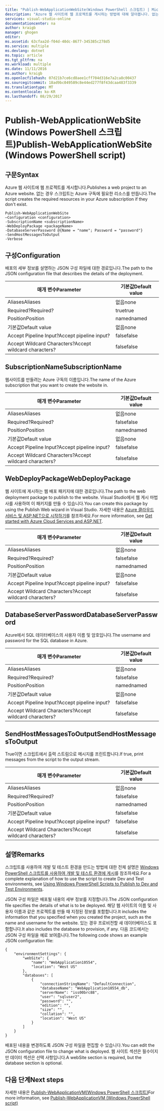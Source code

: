 ```yaml
---
title: "Publish-WebApplicationWebSite(Windows PowerShell 스크립트) | Microsoft Docs"
description: "Azure 웹 사이트에 웹 프로젝트를 게시하는 방법에 대해 알아봅니다. 없는 경우 이 스크립트는 Azure 구독에 필요한 리소스를 만듭니다."
services: visual-studio-online
documentationcenter: na
author: kraigb
manager: ghogen
editor: 
ms.assetid: 63cfaa2d-f04d-40dc-8677-345385c278d5
ms.service: multiple
ms.devlang: dotnet
ms.topic: article
ms.tgt_pltfrm: na
ms.workload: multiple
ms.date: 11/11/2016
ms.author: kraigb
ms.openlocfilehash: 07d21b7ce6cd8aee1cff704d316e7a2ca8c00437
ms.sourcegitcommit: 18ad9bc049589c8e44ed277f8f43dcaa483f3339
ms.translationtype: MT
ms.contentlocale: ko-KR
ms.lasthandoff: 08/29/2017
---
```

# <a name="publish-webapplicationwebsite-windows-powershell-script"></a><span data-ttu-id="55867-104">Publish-WebApplicationWebSite (Windows PowerShell 스크립트)</span><span class="sxs-lookup"><span data-stu-id="55867-104">Publish-WebApplicationWebSite (Windows PowerShell script)</span></span>
## <a name="syntax"></a><span data-ttu-id="55867-105">구문</span><span class="sxs-lookup"><span data-stu-id="55867-105">Syntax</span></span>
<span data-ttu-id="55867-106">Azure 웹 사이트에 웹 프로젝트를 게시합니다.</span><span class="sxs-lookup"><span data-stu-id="55867-106">Publishes a web project to an Azure website.</span></span> <span data-ttu-id="55867-107">없는 경우 스크립트는 Azure 구독에 필요한 리소스를 만듭니다.</span><span class="sxs-lookup"><span data-stu-id="55867-107">The script creates the required resources in your Azure subscription if they don't exist.</span></span>

    Publish-WebApplicationWebSite
    –Configuration <configuration>
    -SubscriptionName <subscriptionName>
    -WebDeployPackage <packageName>
    -DatabaseServerPassword @{Name = "name"; Password = "password"}
    -SendHostMessagesToOutput
    -Verbose


## <a name="configuration"></a><span data-ttu-id="55867-108">구성</span><span class="sxs-lookup"><span data-stu-id="55867-108">Configuration</span></span>
<span data-ttu-id="55867-109">배포의 세부 정보를 설명하는 JSON 구성 파일에 대한 경로입니다.</span><span class="sxs-lookup"><span data-stu-id="55867-109">The path to the JSON configuration file that describes the details of the deployment.</span></span>

| <span data-ttu-id="55867-110">매개 변수</span><span class="sxs-lookup"><span data-stu-id="55867-110">Parameter</span></span> | <span data-ttu-id="55867-111">기본값</span><span class="sxs-lookup"><span data-stu-id="55867-111">Default value</span></span> |
| --- | --- |
| <span data-ttu-id="55867-112">Aliases</span><span class="sxs-lookup"><span data-stu-id="55867-112">Aliases</span></span> |<span data-ttu-id="55867-113">없음</span><span class="sxs-lookup"><span data-stu-id="55867-113">none</span></span> |
| <span data-ttu-id="55867-114">Required?</span><span class="sxs-lookup"><span data-stu-id="55867-114">Required?</span></span> |<span data-ttu-id="55867-115">true</span><span class="sxs-lookup"><span data-stu-id="55867-115">true</span></span> |
| <span data-ttu-id="55867-116">Position</span><span class="sxs-lookup"><span data-stu-id="55867-116">Position</span></span> |<span data-ttu-id="55867-117">named</span><span class="sxs-lookup"><span data-stu-id="55867-117">named</span></span> |
| <span data-ttu-id="55867-118">기본값</span><span class="sxs-lookup"><span data-stu-id="55867-118">Default value</span></span> |<span data-ttu-id="55867-119">없음</span><span class="sxs-lookup"><span data-stu-id="55867-119">none</span></span> |
| <span data-ttu-id="55867-120">Accept Pipeline Input?</span><span class="sxs-lookup"><span data-stu-id="55867-120">Accept pipeline input?</span></span> |<span data-ttu-id="55867-121">false</span><span class="sxs-lookup"><span data-stu-id="55867-121">false</span></span> |
| <span data-ttu-id="55867-122">Accept Wildcard Characters?</span><span class="sxs-lookup"><span data-stu-id="55867-122">Accept wildcard characters?</span></span> |<span data-ttu-id="55867-123">false</span><span class="sxs-lookup"><span data-stu-id="55867-123">false</span></span> |

## <a name="subscriptionname"></a><span data-ttu-id="55867-124">SubscriptionName</span><span class="sxs-lookup"><span data-stu-id="55867-124">SubscriptionName</span></span>
<span data-ttu-id="55867-125">웹사이트를 만들려는 Azure 구독의 이름입니다.</span><span class="sxs-lookup"><span data-stu-id="55867-125">The name of the Azure subscription that you want to create the website in.</span></span>

| <span data-ttu-id="55867-126">매개 변수</span><span class="sxs-lookup"><span data-stu-id="55867-126">Parameter</span></span> | <span data-ttu-id="55867-127">기본값</span><span class="sxs-lookup"><span data-stu-id="55867-127">Default value</span></span> |
| --- | --- |
| <span data-ttu-id="55867-128">Aliases</span><span class="sxs-lookup"><span data-stu-id="55867-128">Aliases</span></span> |<span data-ttu-id="55867-129">없음</span><span class="sxs-lookup"><span data-stu-id="55867-129">none</span></span> |
| <span data-ttu-id="55867-130">Required?</span><span class="sxs-lookup"><span data-stu-id="55867-130">Required?</span></span> |<span data-ttu-id="55867-131">false</span><span class="sxs-lookup"><span data-stu-id="55867-131">false</span></span> |
| <span data-ttu-id="55867-132">Position</span><span class="sxs-lookup"><span data-stu-id="55867-132">Position</span></span> |<span data-ttu-id="55867-133">named</span><span class="sxs-lookup"><span data-stu-id="55867-133">named</span></span> |
| <span data-ttu-id="55867-134">기본값</span><span class="sxs-lookup"><span data-stu-id="55867-134">Default value</span></span> |<span data-ttu-id="55867-135">없음</span><span class="sxs-lookup"><span data-stu-id="55867-135">none</span></span> |
| <span data-ttu-id="55867-136">Accept Pipeline Input?</span><span class="sxs-lookup"><span data-stu-id="55867-136">Accept pipeline input?</span></span> |<span data-ttu-id="55867-137">false</span><span class="sxs-lookup"><span data-stu-id="55867-137">false</span></span> |
| <span data-ttu-id="55867-138">Accept Wildcard Characters?</span><span class="sxs-lookup"><span data-stu-id="55867-138">Accept wildcard characters?</span></span> |<span data-ttu-id="55867-139">false</span><span class="sxs-lookup"><span data-stu-id="55867-139">false</span></span> |

## <a name="webdeploypackage"></a><span data-ttu-id="55867-140">WebDeployPackage</span><span class="sxs-lookup"><span data-stu-id="55867-140">WebDeployPackage</span></span>
<span data-ttu-id="55867-141">웹 사이트에 게시하는 웹 배포 패키지에 대한 경로입니다.</span><span class="sxs-lookup"><span data-stu-id="55867-141">The path to the web deployment package to publish to the website.</span></span> <span data-ttu-id="55867-142">Visual Studio에서 웹 게시 마법사를 사용하여 이 패키지를 만들 수 있습니다.</span><span class="sxs-lookup"><span data-stu-id="55867-142">You can create this package by using the Publish Web wizard in Visual Studio.</span></span> <span data-ttu-id="55867-143">자세한 내용은 [Azure 클라우드 서비스 및 ASP.NET으로 시작하기](http://go.microsoft.com/fwlink/p/?LinkID=623089)를 참조하세요.</span><span class="sxs-lookup"><span data-stu-id="55867-143">For more information, see [Get started with Azure Cloud Services and ASP.NET](http://go.microsoft.com/fwlink/p/?LinkID=623089).</span></span>

| <span data-ttu-id="55867-144">매개 변수</span><span class="sxs-lookup"><span data-stu-id="55867-144">Parameter</span></span> | <span data-ttu-id="55867-145">기본값</span><span class="sxs-lookup"><span data-stu-id="55867-145">Default value</span></span> |
| --- | --- |
| <span data-ttu-id="55867-146">Aliases</span><span class="sxs-lookup"><span data-stu-id="55867-146">Aliases</span></span> |<span data-ttu-id="55867-147">없음</span><span class="sxs-lookup"><span data-stu-id="55867-147">none</span></span> |
| <span data-ttu-id="55867-148">Required?</span><span class="sxs-lookup"><span data-stu-id="55867-148">Required?</span></span> |<span data-ttu-id="55867-149">false</span><span class="sxs-lookup"><span data-stu-id="55867-149">false</span></span> |
| <span data-ttu-id="55867-150">Position</span><span class="sxs-lookup"><span data-stu-id="55867-150">Position</span></span> |<span data-ttu-id="55867-151">named</span><span class="sxs-lookup"><span data-stu-id="55867-151">named</span></span> |
| <span data-ttu-id="55867-152">기본값</span><span class="sxs-lookup"><span data-stu-id="55867-152">Default value</span></span> |<span data-ttu-id="55867-153">없음</span><span class="sxs-lookup"><span data-stu-id="55867-153">none</span></span> |
| <span data-ttu-id="55867-154">Accept Pipeline Input?</span><span class="sxs-lookup"><span data-stu-id="55867-154">Accept pipeline input?</span></span> |<span data-ttu-id="55867-155">false</span><span class="sxs-lookup"><span data-stu-id="55867-155">false</span></span> |
| <span data-ttu-id="55867-156">Accept Wildcard Characters?</span><span class="sxs-lookup"><span data-stu-id="55867-156">Accept wildcard characters?</span></span> |<span data-ttu-id="55867-157">false</span><span class="sxs-lookup"><span data-stu-id="55867-157">false</span></span> |

## <a name="databaseserverpassword"></a><span data-ttu-id="55867-158">DatabaseServerPassword</span><span class="sxs-lookup"><span data-stu-id="55867-158">DatabaseServerPassword</span></span>
<span data-ttu-id="55867-159">Azure에서 SQL 데이터베이스의 사용자 이름 및 암호입니다.</span><span class="sxs-lookup"><span data-stu-id="55867-159">The username and password for the SQL database in Azure.</span></span>

| <span data-ttu-id="55867-160">매개 변수</span><span class="sxs-lookup"><span data-stu-id="55867-160">Parameter</span></span> | <span data-ttu-id="55867-161">기본값</span><span class="sxs-lookup"><span data-stu-id="55867-161">Default value</span></span> |
| --- | --- |
| <span data-ttu-id="55867-162">Aliases</span><span class="sxs-lookup"><span data-stu-id="55867-162">Aliases</span></span> |<span data-ttu-id="55867-163">없음</span><span class="sxs-lookup"><span data-stu-id="55867-163">none</span></span> |
| <span data-ttu-id="55867-164">Required?</span><span class="sxs-lookup"><span data-stu-id="55867-164">Required?</span></span> |<span data-ttu-id="55867-165">false</span><span class="sxs-lookup"><span data-stu-id="55867-165">false</span></span> |
| <span data-ttu-id="55867-166">Position</span><span class="sxs-lookup"><span data-stu-id="55867-166">Position</span></span> |<span data-ttu-id="55867-167">named</span><span class="sxs-lookup"><span data-stu-id="55867-167">named</span></span> |
| <span data-ttu-id="55867-168">기본값</span><span class="sxs-lookup"><span data-stu-id="55867-168">Default value</span></span> |<span data-ttu-id="55867-169">없음</span><span class="sxs-lookup"><span data-stu-id="55867-169">none</span></span> |
| <span data-ttu-id="55867-170">Accept Pipeline Input?</span><span class="sxs-lookup"><span data-stu-id="55867-170">Accept pipeline input?</span></span> |<span data-ttu-id="55867-171">false</span><span class="sxs-lookup"><span data-stu-id="55867-171">false</span></span> |
| <span data-ttu-id="55867-172">Accept Wildcard Characters?</span><span class="sxs-lookup"><span data-stu-id="55867-172">Accept wildcard characters?</span></span> |<span data-ttu-id="55867-173">false</span><span class="sxs-lookup"><span data-stu-id="55867-173">false</span></span> |

## <a name="sendhostmessagestooutput"></a><span data-ttu-id="55867-174">SendHostMessagesToOutput</span><span class="sxs-lookup"><span data-stu-id="55867-174">SendHostMessagesToOutput</span></span>
<span data-ttu-id="55867-175">True이면 스크립트에서 출력 스트림으로 메시지를 프린트합니다.</span><span class="sxs-lookup"><span data-stu-id="55867-175">If true, print messages from the script to the output stream.</span></span>

| <span data-ttu-id="55867-176">매개 변수</span><span class="sxs-lookup"><span data-stu-id="55867-176">Parameter</span></span> | <span data-ttu-id="55867-177">기본값</span><span class="sxs-lookup"><span data-stu-id="55867-177">Default value</span></span> |
| --- | --- |
| <span data-ttu-id="55867-178">Aliases</span><span class="sxs-lookup"><span data-stu-id="55867-178">Aliases</span></span> |<span data-ttu-id="55867-179">없음</span><span class="sxs-lookup"><span data-stu-id="55867-179">none</span></span> |
| <span data-ttu-id="55867-180">Required?</span><span class="sxs-lookup"><span data-stu-id="55867-180">Required?</span></span> |<span data-ttu-id="55867-181">false</span><span class="sxs-lookup"><span data-stu-id="55867-181">false</span></span> |
| <span data-ttu-id="55867-182">Position</span><span class="sxs-lookup"><span data-stu-id="55867-182">Position</span></span> |<span data-ttu-id="55867-183">named</span><span class="sxs-lookup"><span data-stu-id="55867-183">named</span></span> |
| <span data-ttu-id="55867-184">기본값</span><span class="sxs-lookup"><span data-stu-id="55867-184">Default value</span></span> |<span data-ttu-id="55867-185">false</span><span class="sxs-lookup"><span data-stu-id="55867-185">false</span></span> |
| <span data-ttu-id="55867-186">Accept Pipeline Input?</span><span class="sxs-lookup"><span data-stu-id="55867-186">Accept pipeline input?</span></span> |<span data-ttu-id="55867-187">false</span><span class="sxs-lookup"><span data-stu-id="55867-187">false</span></span> |
| <span data-ttu-id="55867-188">Accept Wildcard Characters?</span><span class="sxs-lookup"><span data-stu-id="55867-188">Accept wildcard characters?</span></span> |<span data-ttu-id="55867-189">false</span><span class="sxs-lookup"><span data-stu-id="55867-189">false</span></span> |

## <a name="remarks"></a><span data-ttu-id="55867-190">설명</span><span class="sxs-lookup"><span data-stu-id="55867-190">Remarks</span></span>
<span data-ttu-id="55867-191">스크립트를 사용하여 개발 및 테스트 환경을 만드는 방법에 대한 전체 설명은 [Windows PowerShell 스크립트를 사용하여 개발 및 테스트 환경에 게시](vs-azure-tools-publishing-using-powershell-scripts.md)를 참조하세요.</span><span class="sxs-lookup"><span data-stu-id="55867-191">For a complete explanation of how to use the script to create Dev and Test environments, see [Using Windows PowerShell Scripts to Publish to Dev and Test Environments](vs-azure-tools-publishing-using-powershell-scripts.md).</span></span>

<span data-ttu-id="55867-192">JSON 구성 파일은 배포될 내용의 세부 정보를 지정합니다.</span><span class="sxs-lookup"><span data-stu-id="55867-192">The JSON configuration file specifies the details of what is to be deployed.</span></span> <span data-ttu-id="55867-193">해당 웹 사이트의 이름 및 사용자 이름과 같은 프로젝트를 만들 때 지정된 정보를 포함합니다.</span><span class="sxs-lookup"><span data-stu-id="55867-193">It includes the information that you specified when you created the project, such as the name and username for the website.</span></span> <span data-ttu-id="55867-194">있는 경우 프로비전할 새 데이터베이스도 포함합니다.</span><span class="sxs-lookup"><span data-stu-id="55867-194">It also includes the database to provision, if any.</span></span> <span data-ttu-id="55867-195">다음 코드에서는 JSON 구성 파일을 예로 보여줍니다.</span><span class="sxs-lookup"><span data-stu-id="55867-195">The following code shows an example JSON configuration file:</span></span>

    {
        "environmentSettings": {
            "webSite": {
                "name": "WebApplication10554",
                "location": "West US"
            },
            "databases": [
                {
                    "connectionStringName": "DefaultConnection",
                    "databaseName": "WebApplication10554_db",
                    "serverName": "iss00brc88",
                    "user": "sqluser2",
                    "password": "",
                    "edition": "",
                    "size": "",
                    "collation": "",
                    "location": "West US"
                }
            ]
        }
    }

<span data-ttu-id="55867-196">배포된 내용을 변경하도록 JSON 구성 파일을 편집할 수 있습니다.</span><span class="sxs-lookup"><span data-stu-id="55867-196">You can edit the JSON configuration file to change what is deployed.</span></span> <span data-ttu-id="55867-197">웹 사이트 섹션은 필수이지만 데이터 섹션은 선택 사항입니다.</span><span class="sxs-lookup"><span data-stu-id="55867-197">A webSite section is required, but the database section is optional.</span></span>

## <a name="next-steps"></a><span data-ttu-id="55867-198">다음 단계</span><span class="sxs-lookup"><span data-stu-id="55867-198">Next steps</span></span>
<span data-ttu-id="55867-199">자세한 내용은 [Publish-WebApplicationVM(Windows PowerShell 스크립트)](vs-azure-tools-publish-webapplicationvm.md)</span><span class="sxs-lookup"><span data-stu-id="55867-199">For more information, see [Publish-WebApplicationVM (Windows PowerShell script)](vs-azure-tools-publish-webapplicationvm.md)</span></span>

